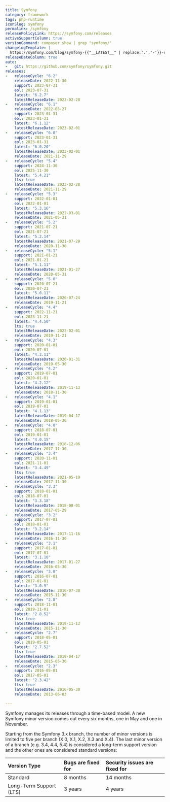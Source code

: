 ```yaml
---
title: Symfony
category: framework
tags: php-runtime
iconSlug: symfony
permalink: /symfony
releasePolicyLink: https://symfony.com/releases
activeSupportColumn: true
versionCommand: composer show | grep "symfony/"
changelogTemplate: |
  https://symfony.com/blog/symfony-{{"__LATEST__" | replace:'.','-'}}-released
releaseDateColumn: true
auto:
-   git: https://github.com/symfony/symfony.git
releases:
-   releaseCycle: "6.2"
    releaseDate: 2022-11-30
    support: 2023-07-31
    eol: 2023-07-31
    latest: "6.2.7"
    latestReleaseDate: 2023-02-28
-   releaseCycle: "6.1"
    releaseDate: 2022-05-27
    support: 2023-01-31
    eol: 2023-01-31
    latest: "6.1.12"
    latestReleaseDate: 2023-02-01
-   releaseCycle: "6.0"
    support: 2023-01-31
    eol: 2023-01-31
    latest: "6.0.20"
    latestReleaseDate: 2023-02-01
    releaseDate: 2021-11-29
-   releaseCycle: "5.4"
    support: 2024-11-30
    eol: 2025-11-30
    latest: "5.4.21"
    lts: true
    latestReleaseDate: 2023-02-28
    releaseDate: 2021-11-29
-   releaseCycle: "5.3"
    support: 2022-01-01
    eol: 2022-01-01
    latest: "5.3.16"
    latestReleaseDate: 2022-03-01
    releaseDate: 2021-05-31
-   releaseCycle: "5.2"
    support: 2021-07-21
    eol: 2021-07-21
    latest: "5.2.14"
    latestReleaseDate: 2021-07-29
    releaseDate: 2020-11-30
-   releaseCycle: "5.1"
    support: 2021-01-21
    eol: 2021-01-21
    latest: "5.1.11"
    latestReleaseDate: 2021-01-27
    releaseDate: 2020-05-31
-   releaseCycle: "5.0"
    support: 2020-07-21
    eol: 2020-07-21
    latest: "5.0.11"
    latestReleaseDate: 2020-07-24
    releaseDate: 2019-11-21
-   releaseCycle: "4.4"
    support: 2022-11-21
    eol: 2023-11-21
    latest: "4.4.50"
    lts: true
    latestReleaseDate: 2023-02-01
    releaseDate: 2019-11-21
-   releaseCycle: "4.3"
    support: 2020-01-01
    eol: 2020-07-01
    latest: "4.3.11"
    latestReleaseDate: 2020-01-31
    releaseDate: 2019-05-30
-   releaseCycle: "4.2"
    support: 2019-07-01
    eol: 2020-01-01
    latest: "4.2.12"
    latestReleaseDate: 2019-11-13
    releaseDate: 2018-11-30
-   releaseCycle: "4.1"
    support: 2019-01-01
    eol: 2019-07-01
    latest: "4.1.13"
    latestReleaseDate: 2019-04-17
    releaseDate: 2018-05-30
-   releaseCycle: "4.0"
    support: 2018-07-01
    eol: 2019-01-01
    latest: "4.0.15"
    latestReleaseDate: 2018-12-06
    releaseDate: 2017-11-30
-   releaseCycle: "3.4"
    support: 2020-11-01
    eol: 2021-11-01
    latest: "3.4.49"
    lts: true
    latestReleaseDate: 2021-05-19
    releaseDate: 2017-11-30
-   releaseCycle: "3.3"
    support: 2018-01-01
    eol: 2018-07-01
    latest: "3.3.18"
    latestReleaseDate: 2018-08-01
    releaseDate: 2017-05-29
-   releaseCycle: "3.2"
    support: 2017-07-01
    eol: 2018-01-01
    latest: "3.2.14"
    latestReleaseDate: 2017-11-16
    releaseDate: 2016-11-30
-   releaseCycle: "3.1"
    support: 2017-01-01
    eol: 2017-07-01
    latest: "3.1.10"
    latestReleaseDate: 2017-01-27
    releaseDate: 2016-05-30
-   releaseCycle: "3.0"
    support: 2016-07-01
    eol: 2017-01-01
    latest: "3.0.9"
    latestReleaseDate: 2016-07-30
    releaseDate: 2015-11-30
-   releaseCycle: "2.8"
    support: 2018-11-01
    eol: 2019-11-01
    latest: "2.8.52"
    lts: true
    latestReleaseDate: 2019-11-13
    releaseDate: 2015-11-30
-   releaseCycle: "2.7"
    support: 2018-05-01
    eol: 2019-05-01
    latest: "2.7.52"
    lts: true
    latestReleaseDate: 2019-04-17
    releaseDate: 2015-05-30
-   releaseCycle: "2.3"
    support: 2016-05-01
    eol: 2017-05-01
    latest: "2.3.42"
    lts: true
    latestReleaseDate: 2016-05-30
    releaseDate: 2013-06-03

---
```


Symfony manages its releases through a time-based model. A new Symfony minor version comes out every six months, one in May and one in November.

Starting from the Symfony 3.x branch, the number of minor versions is limited to five per branch (X.0, X.1, X.2, X.3 and X.4). The last minor version of a branch (e.g. 3.4, 4.4, 5.4) is considered a long-term support version and the other ones are considered standard versions:

| Version Type            | Bugs are fixed for | Security issues are fixed for |
| :---------------------- | :----------------- | :---------------------------- |
| Standard                | 8 months           | 14 months                     |
| Long-Term Support (LTS) | 3 years            | 4 years                       |
